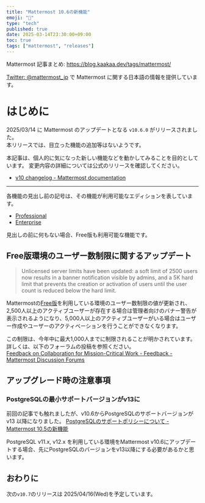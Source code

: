 ```yaml
---
title: "Mattermost 10.6の新機能"
emoji: "🎉"
type: "tech"
published: true
date: 2025-03-14T23:30:00+09:00
toc: true
tags: ["mattermost", "releases"]
---
```


Mattermost 記事まとめ: https://blog.kaakaa.dev/tags/mattermost/

[Twitter: @mattermost_jp](https://twitter.com/mattermost_jp) で Mattermost に関する日本語の情報を提供しています。

# はじめに

2025/03/14 に Mattermost のアップデートとなる `v10.6.0` がリリースされました。  
本リリースでは、目立った機能の追加等はないようです。

本記事は、個人的に気になった新しい機能などを動かしてみることを目的としています。
変更内容の詳細については公式のリリースを確認してください。

- [v10 changelog \- Mattermost documentation](https://docs.mattermost.com/about/mattermost-v10-changelog.html#release-v10-6-feature-release)

---

各機能の見出し前の記号は、その機能が利用可能なエディションを表しています。

- [Professional](https://mattermost.com/pricing/)
- [Enterprise](https://mattermost.com/pricing/)

見出しの前に何もない場合、Free版も利用可能な機能です。

## Free版環境のユーザー数制限に関するアップデート

> Unlicensed server limits have been updated: a soft limit of 2500 users now results in a banner notification visible by admins, and a 5K hard limit that prevents the creation or activation of users until the user count is reduced below the hard limit.

Mattermostの[Free版](https://mattermost.com/pricing/)を利用している環境のユーザー数制限の値が更新され、2,500人以上のアクティブユーザーが存在する場合は管理者向けのバナー警告が表示されるようになり、5,000人以上のアクティブユーザーがいる場合はユーザー作成やユーザーのアクティベーションを行うことができなくなります。

この制限は、今年中に最大1,000人までに制限されることが明かされています。詳しくは、以下のフォーラムの投稿を参照ください。  
[Feedback on Collaboration for Mission\-Critical Work \- Feedback \- Mattermost Discussion Forums](https://forum.mattermost.com/t/feedback-on-collaboration-for-mission-critical-work/17563)

## アップグレード時の注意事項

### PostgreSQLの最小サポートバージョンがv13に

前回の記事でも触れましたが、v10.6からPostgreSQLのサポートバージョンが v13 以降になりました。
[PostgreSQLのサポートポリシーについて - Mattermost 10\.5の新機能](https://blog.kaakaa.dev/post/mattermost-releases-1005/#postgresql%E3%81%AE%E3%82%B5%E3%83%9D%E3%83%BC%E3%83%88%E3%83%9D%E3%83%AA%E3%82%B7%E3%83%BC%E3%81%AB%E3%81%A4%E3%81%84%E3%81%A6)

PostgreSQL v11.x, v12.x を利用している環境をMattermost v10.6にアップデートする場合、先にPostgreSQLのバージョンをv13以降にする必要があるかと思います。

## おわりに

次の`v10.7`のリリースは 2025/04/16(Wed)を予定しています。  
